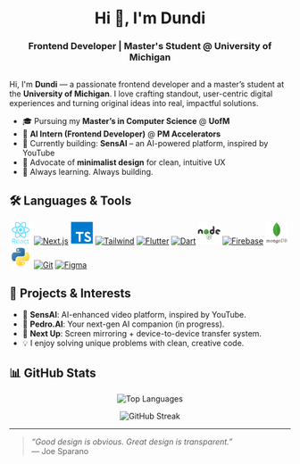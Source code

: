 <h1 align="center">Hi 👋, I'm Dundi</h1>
<h3 align="center">Frontend Developer | Master's Student @ University of Michigan</h3>

##

Hi, I'm **Dundi** — a passionate frontend developer and a master’s student at the **University of Michigan**. I love crafting standout, user-centric digital experiences and turning original ideas into real, impactful solutions.

- 🎓 Pursuing my **Master’s in Computer Science** @ **UofM**
- 💼 **AI Intern (Frontend Developer)** @ **PM Accelerators**
- 🌱 Currently building: **SensAI** – an AI-powered platform, inspired by YouTube
- 🎨 Advocate of **minimalist design** for clean, intuitive UX
- 🚀 Always learning. Always building.



## 🛠️ Languages & Tools

<p align="left">
  <a href="https://reactjs.org/" target="_blank"><img src="https://raw.githubusercontent.com/devicons/devicon/master/icons/react/react-original-wordmark.svg" alt="React" width="40" height="40"/></a>
  <a href="https://nextjs.org/" target="_blank"><img src="https://cdn.worldvectorlogo.com/logos/nextjs-2.svg" alt="Next.js" width="40" height="40"/></a>
  <a href="https://www.typescriptlang.org/" target="_blank"><img src="https://raw.githubusercontent.com/devicons/devicon/master/icons/typescript/typescript-original.svg" alt="TypeScript" width="40" height="40"/></a>
  <a href="https://tailwindcss.com/" target="_blank"><img src="https://www.vectorlogo.zone/logos/tailwindcss/tailwindcss-icon.svg" alt="Tailwind" width="40" height="40"/></a>
  <a href="https://flutter.dev" target="_blank"><img src="https://www.vectorlogo.zone/logos/flutterio/flutterio-icon.svg" alt="Flutter" width="40" height="40"/></a>
  <a href="https://dart.dev" target="_blank"><img src="https://www.vectorlogo.zone/logos/dartlang/dartlang-icon.svg" alt="Dart" width="40" height="40"/></a>
  <a href="https://nodejs.org/" target="_blank"><img src="https://raw.githubusercontent.com/devicons/devicon/master/icons/nodejs/nodejs-original-wordmark.svg" alt="Node.js" width="40" height="40"/></a>
  <a href="https://firebase.google.com/" target="_blank"><img src="https://www.vectorlogo.zone/logos/firebase/firebase-icon.svg" alt="Firebase" width="40" height="40"/></a>
  <a href="https://www.mongodb.com/" target="_blank"><img src="https://raw.githubusercontent.com/devicons/devicon/master/icons/mongodb/mongodb-original-wordmark.svg" alt="MongoDB" width="40" height="40"/></a>
  <a href="https://www.python.org/" target="_blank"><img src="https://raw.githubusercontent.com/devicons/devicon/master/icons/python/python-original.svg" alt="Python" width="40" height="40"/></a>
  <a href="https://git-scm.com/" target="_blank"><img src="https://www.vectorlogo.zone/logos/git-scm/git-scm-icon.svg" alt="Git" width="40" height="40"/></a>
  <a href="https://figma.com/" target="_blank"><img src="https://www.vectorlogo.zone/logos/figma/figma-icon.svg" alt="Figma" width="40" height="40"/></a>
  <!-- Add more icons as needed -->
</p>



## 🚀 Projects & Interests

- 🎥 **SensAI**: AI-enhanced video platform, inspired by YouTube.
- 🤖 **Pedro.AI**: Your next-gen AI companion (in progress).
- 🧭 **Next Up**: Screen mirroring + device-to-device transfer system.
- 💡 I enjoy solving unique problems with clean, creative code.



## 📊 GitHub Stats

<p align="center">
  <img src="https://github-readme-stats.vercel.app/api/top-langs?username=dundi126&show_icons=true&locale=en&layout=compact" alt="Top Languages" />
</p>

<p align="center">
  <img src="https://github-readme-streak-stats.herokuapp.com/?user=dundi126" alt="GitHub Streak" />
</p>

---

> *“Good design is obvious. Great design is transparent.”*  
> — Joe Sparano

